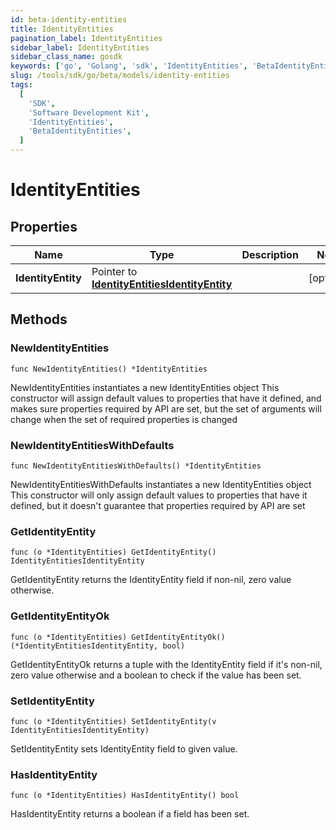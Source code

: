 ```yaml
---
id: beta-identity-entities
title: IdentityEntities
pagination_label: IdentityEntities
sidebar_label: IdentityEntities
sidebar_class_name: gosdk
keywords: ['go', 'Golang', 'sdk', 'IdentityEntities', 'BetaIdentityEntities']
slug: /tools/sdk/go/beta/models/identity-entities
tags:
  [
    'SDK',
    'Software Development Kit',
    'IdentityEntities',
    'BetaIdentityEntities',
  ]
---
```


# IdentityEntities

## Properties

| Name | Type | Description | Notes |
| --- | --- | --- | --- |
| **IdentityEntity** | Pointer to [**IdentityEntitiesIdentityEntity**](identity-entities-identity-entity) |  | [optional] |

## Methods

### NewIdentityEntities

`func NewIdentityEntities() *IdentityEntities`

NewIdentityEntities instantiates a new IdentityEntities object This constructor will assign default values to properties that have it defined, and makes sure properties required by API are set, but the set of arguments will change when the set of required properties is changed

### NewIdentityEntitiesWithDefaults

`func NewIdentityEntitiesWithDefaults() *IdentityEntities`

NewIdentityEntitiesWithDefaults instantiates a new IdentityEntities object This constructor will only assign default values to properties that have it defined, but it doesn't guarantee that properties required by API are set

### GetIdentityEntity

`func (o *IdentityEntities) GetIdentityEntity() IdentityEntitiesIdentityEntity`

GetIdentityEntity returns the IdentityEntity field if non-nil, zero value otherwise.

### GetIdentityEntityOk

`func (o *IdentityEntities) GetIdentityEntityOk() (*IdentityEntitiesIdentityEntity, bool)`

GetIdentityEntityOk returns a tuple with the IdentityEntity field if it's non-nil, zero value otherwise and a boolean to check if the value has been set.

### SetIdentityEntity

`func (o *IdentityEntities) SetIdentityEntity(v IdentityEntitiesIdentityEntity)`

SetIdentityEntity sets IdentityEntity field to given value.

### HasIdentityEntity

`func (o *IdentityEntities) HasIdentityEntity() bool`

HasIdentityEntity returns a boolean if a field has been set.
